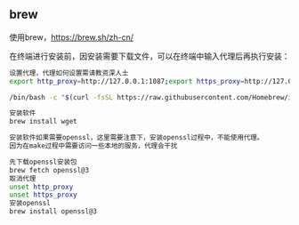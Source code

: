 ## brew

使用brew，https://brew.sh/zh-cn/

在终端进行安装前，因安装需要下载文件，可以在终端中输入代理后再执行安装：

```bash
设置代理，代理如何设置需请教资深人士
export http_proxy=http://127.0.0.1:1087;export https_proxy=http://127.0.0.1:1087;export ALL_PROXY=socks5://127.0.0.1:1080

/bin/bash -c "$(curl -fsSL https://raw.githubusercontent.com/Homebrew/install/HEAD/install.sh)"

安装软件
brew install wget

安装软件如果需要openssl，这里需要注意下，安装openssl过程中，不能使用代理。
因为在make过程中需要访问一些本地的服务，代理会干扰

先下载openssl安装包
brew fetch openssl@3
取消代理
unset http_proxy
unset https_proxy
安装openssl
brew install openssl@3



```

